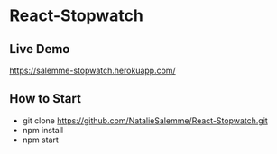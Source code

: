 # React-Stopwatch

## Live Demo 

https://salemme-stopwatch.herokuapp.com/

## How to Start 
- git clone https://github.com/NatalieSalemme/React-Stopwatch.git 
- npm install 
- npm start 
